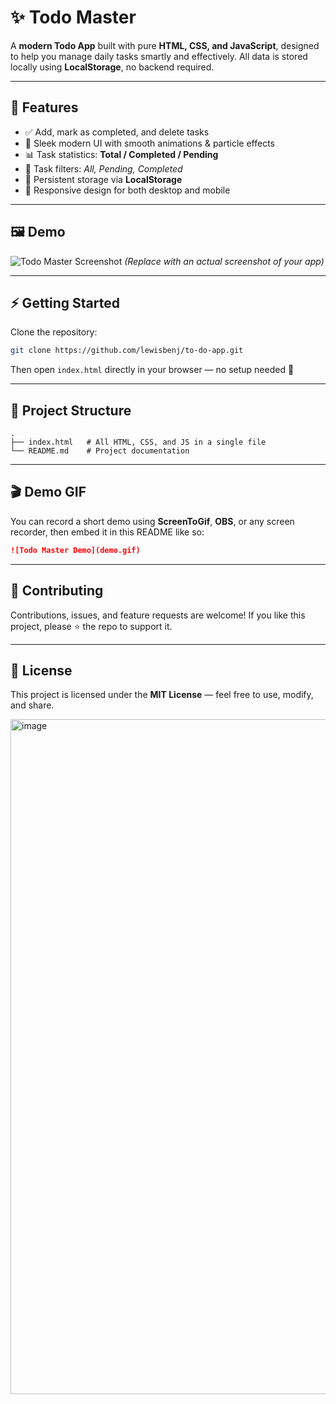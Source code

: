 # ✨ Todo Master

A **modern Todo App** built with pure **HTML, CSS, and JavaScript**, designed to help you manage daily tasks smartly and effectively.
All data is stored locally using **LocalStorage**, no backend required.

---

## 🚀 Features

* ✅ Add, mark as completed, and delete tasks
* 🎨 Sleek modern UI with smooth animations & particle effects
* 📊 Task statistics: **Total / Completed / Pending**
* 🔎 Task filters: *All, Pending, Completed*
* 💾 Persistent storage via **LocalStorage**
* 📱 Responsive design for both desktop and mobile

---

## 🖼️ Demo

![Todo Master Screenshot](https://i.imgur.com/3OQ8Z8G.png)
*(Replace with an actual screenshot of your app)*

---

## ⚡ Getting Started

Clone the repository:

```bash
git clone https://github.com/lewisbenj/to-do-app.git
```

Then open `index.html` directly in your browser — no setup needed 🚀

---

## 📂 Project Structure

```
.
├── index.html   # All HTML, CSS, and JS in a single file
└── README.md    # Project documentation
```

---

## 🎬 Demo GIF

You can record a short demo using **ScreenToGif**, **OBS**, or any screen recorder,
then embed it in this README like so:

```markdown
![Todo Master Demo](demo.gif)
```

---

## 🤝 Contributing

Contributions, issues, and feature requests are welcome!
If you like this project, please ⭐ the repo to support it.

---

## 📜 License

This project is licensed under the **MIT License** — feel free to use, modify, and share.

<img width="1920" height="1080" alt="image" src="https://github.com/user-attachments/assets/fd3a4c33-666d-4f2c-b5ea-bd52d8c63fe9" />
